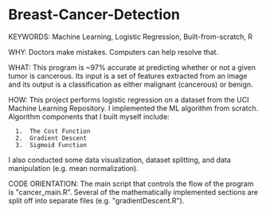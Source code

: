 # Breast-Cancer-Detection

KEYWORDS:  Machine Learning, Logistic Regression, Built-from-scratch, R

WHY:  Doctors make mistakes.  Computers can help resolve that.

WHAT:  This program is ~97% accurate at predicting whether or not a given tumor is cancerous.  Its input is a set
of features extracted from an image and its output is a classification as either malignant (cancerous) or benign.

HOW:  This project performs logistic regression on a dataset from the UCI Machine Learning Repository.  I implemented the
ML algorithm from scratch.  Algorithm components that I built myself include:

      1.  The Cost Function
      2.  Gradient Descent
      3.  Sigmoid Function
      
I also conducted some data visualization, dataset splitting, and data manipulation (e.g. mean normalization).

CODE ORIENTATION:  The main script that controls the flow of the program is "cancer_main.R".  Several of the mathematically 
implemented sections are split off into separate files (e.g. "gradientDescent.R").
